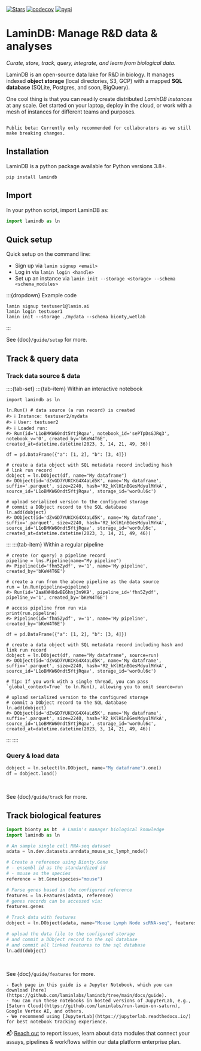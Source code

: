 [![Stars](https://img.shields.io/github/stars/laminlabs/lamindb?logo=GitHub&color=yellow)](https://github.com/laminlabs/lamindb)
[![codecov](https://codecov.io/gh/laminlabs/lamindb/branch/main/graph/badge.svg?token=VKMRJ7OWR3)](https://codecov.io/gh/laminlabs/lamindb)
[![pypi](https://img.shields.io/pypi/v/lamindb?color=blue&label=pypi%20package)](https://pypi.org/project/lamindb)

# LaminDB: Manage R&D data & analyses

_Curate, store, track, query, integrate, and learn from biological data._

LaminDB is an open-source data lake for R&D in biology. It manages indexed **object storage** (local directories, S3, GCP) with a mapped **SQL database** (SQLite, Postgres, and soon, BigQuery).

One cool thing is that you can readily create distributed _LaminDB instances_ at any scale. Get started on your laptop, deploy in the cloud, or work with a mesh of instances for different teams and purposes.

```{warning}

Public beta: Currently only recommended for collaborators as we still make breaking changes.

```

## Installation

LaminDB is a python package available for Python versions 3.8+.

```shell
pip install lamindb
```

## Import

In your python script, import LaminDB as:

```python
import lamindb as ln
```

## Quick setup

Quick setup on the command line:

- Sign up via `lamin signup <email>`
- Log in via `lamin login <handle>`
- Set up an instance via `lamin init --storage <storage> --schema <schema_modules>`

:::{dropdown} Example code

```shell
lamin signup testuser1@lamin.ai
lamin login testuser1
lamin init --storage ./mydata --schema bionty,wetlab
```

:::

See {doc}`/guide/setup` for more.

## Track & query data

### Track data source & data

::::{tab-set}
:::{tab-item} Within an interactive notebook

```{code-block} python
import lamindb as ln

ln.Run() # data source (a run record) is created
#> ℹ️ Instance: testuser2/mydata
#> ℹ️ User: testuser2
#> ℹ️ Loaded run:
#> Run(id='L1oBMKW60ndt5YtjRqav', notebook_id='sePTpDsGJRq3', notebook_v='0', created_by='bKeW4T6E', created_at=datetime.datetime(2023, 3, 14, 21, 49, 36))

df = pd.DataFrame({"a": [1, 2], "b": [3, 4]})

# create a data object with SQL metadata record including hash
# link run record
dobject = ln.DObject(df, name="My dataframe")
#> DObject(id='dZvGD7YUKCKG4X4aLd5K', name='My dataframe', suffix='.parquet', size=2240, hash='R2_kKlH1nBGesMdyulMYkA', source_id='L1oBMKW60ndt5YtjRqav', storage_id='wor0ul6c')

# upload serialized version to the configured storage
# commit a DObject record to the SQL database
ln.add(dobject)
#> DObject(id='dZvGD7YUKCKG4X4aLd5K', name='My dataframe', suffix='.parquet', size=2240, hash='R2_kKlH1nBGesMdyulMYkA', source_id='L1oBMKW60ndt5YtjRqav', storage_id='wor0ul6c', created_at=datetime.datetime(2023, 3, 14, 21, 49, 46))
```

:::
:::{tab-item} Within a regular pipeline

```{code-block} python
# create (or query) a pipeline record
pipeline = lns.Pipeline(name="My pipeline")
#> Pipeline(id='fhn5Zydf', v='1', name='My pipeline', created_by='bKeW4T6E')

# create a run from the above pipeline as the data source
run = ln.Run(pipeline=pipeline)
#> Run(id='2aaKWH8dwBE6hnj3n9K9', pipeline_id='fhn5Zydf', pipeline_v='1', created_by='bKeW4T6E')

# access pipeline from run via
print(run.pipeline)
#> Pipeline(id='fhn5Zydf', v='1', name='My pipeline', created_by='bKeW4T6E')

df = pd.DataFrame({"a": [1, 2], "b": [3, 4]})

# create a data object with SQL metadata record including hash and link run record
dobject = ln.DObject(df, name="My dataframe", source=run)
#> DObject(id='dZvGD7YUKCKG4X4aLd5K', name='My dataframe', suffix='.parquet', size=2240, hash='R2_kKlH1nBGesMdyulMYkA', source_id='L1oBMKW60ndt5YtjRqav', storage_id='wor0ul6c')

# Tip: If you work with a single thread, you can pass `global_context=True` to ln.Run(), allowing you to omit source=run

# upload serialized version to the configured storage
# commit a DObject record to the SQL database
ln.add(dobject)
#> DObject(id='dZvGD7YUKCKG4X4aLd5K', name='My dataframe', suffix='.parquet', size=2240, hash='R2_kKlH1nBGesMdyulMYkA', source_id='L1oBMKW60ndt5YtjRqav', storage_id='wor0ul6c', created_at=datetime.datetime(2023, 3, 14, 21, 49, 46))
```

:::
::::

### Query & load data

```python
dobject = ln.select(ln.DObject, name="My dataframe").one()
df = dobject.load()
```

<br>

See {doc}`/guide/track` for more.

## Track biological features

```python
import bionty as bt  # Lamin's manager biological knowledge
import lamindb as ln

# An sample single cell RNA-seq dataset
adata = ln.dev.datasets.anndata_mouse_sc_lymph_node()

# Create a reference using Bionty.Gene
# - ensembl id as the standardized id
# - mouse as the species
reference = bt.Gene(species="mouse")

# Parse genes based in the configured reference
features = ln.Features(adata, reference)
# genes records can be accessed via:
features.genes

# Track data with features
dobject = ln.DObject(adata, name="Mouse Lymph Node scRNA-seq", features=features)

# upload the data file to the configured storage
# and commit a DObject record to the sql database
# and commit all linked features to the sql database
ln.add(dobject)
```

<br>

See {doc}`/guide/features` for more.

```{tip}
- Each page in this guide is a Jupyter Notebook, which you can download [here](https://github.com/laminlabs/lamindb/tree/main/docs/guide).
- You can run these notebooks in hosted versions of JupyterLab, e.g., [Saturn Cloud](https://github.com/laminlabs/run-lamin-on-saturn), Google Vertex AI, and others.
- We recommend using [JupyterLab](https://jupyterlab.readthedocs.io/) for best notebook tracking experience.
```

📬 [Reach out](https://lamin.ai/contact) to report issues, learn about data modules that connect your assays, pipelines & workflows within our data platform enterprise plan.
